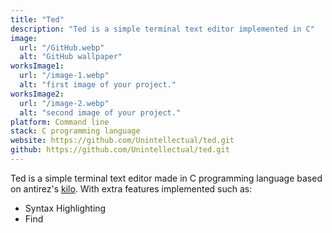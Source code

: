 ```yaml
---
title: "Ted"
description: "Ted is a simple terminal text editor implemented in C"
image:
  url: "/GitHub.webp"
  alt: "GitHub wallpaper"
worksImage1:
  url: "/image-1.webp"
  alt: "first image of your project."
worksImage2:
  url: "/image-2.webp"
  alt: "second image of your project."
platform: Command line
stack: C programming language
website: https://github.com/Unintellectual/ted.git
github: https://github.com/Unintellectual/ted.git
---
```


Ted is a simple terminal text editor made in C programming language based on antirez's [kilo](http://antirez.com/news/108). With extra features implemented such as:

- Syntax Highlighting
- Find
